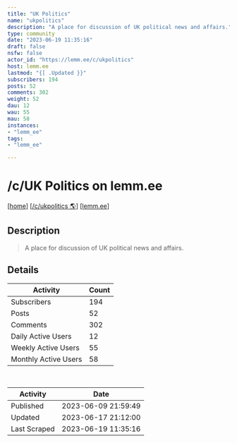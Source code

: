 ```yaml
---
title: "UK Politics" 
name: "ukpolitics"
description: "A place for discussion of UK political news and affairs."
type: community
date: "2023-06-19 11:35:16"
draft: false
nsfw: false
actor_id: "https://lemm.ee/c/ukpolitics"
host: lemm.ee
lastmod: "{[ .Updated }}"
subscribers: 194
posts: 52
comments: 302
weight: 52
dau: 12
wau: 55
mau: 58
instances:
- "lemm_ee"
tags: 
- "lemm_ee"

---
```


# /c/UK Politics on lemm.ee

[[home](/)]
[[/c/ukpolitics 🌎](https://lemm.ee/c/ukpolitics)]
[[lemm.ee](/instances/lemm_ee)]


## Description 

<blockquote class="description">
A place for discussion of UK political news and affairs.
</blockquote>


## Details

| Activity | Count  |
|----------------------|---|
| Subscribers          | 194 |
| Posts                | 52  |
| Comments             | 302  |
| Daily Active Users   | 12  |
| Weekly Active Users  | 55  |
| Monthly Active Users | 58  |

<br>

| Activity | Date |
|----------------------|---|
| Published            | 2023-06-09 21:59:49 |
| Updated              | 2023-06-17 21:12:00 |
| Last Scraped         | 2023-06-19 11:35:16 |
